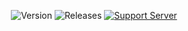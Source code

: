 <div align="center">

![Version](https://img.shields.io/badge/Version-v1.0.1-blue)
![Releases](https://img.shields.io/badge/Release-Stable-brightgreen)
[![Support Server](https://img.shields.io/badge/Discord-Support_Server-5865F2?style=for-the-badge&logo=discord&logoColor=white)](https://discord.gg/YOUR_INVITE_LINK)

</div>
